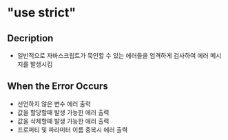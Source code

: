 # "use strict"

## Decription
- 일반적으로 자바스크립트가 묵인할 수 있는 에러들을 엄격하게 검사하여 에러 메시지를 발생시킴

## When the Error Occurs
- 선언하지 않은 변수 에러 출력
- 값을 할당할때 발생 가능한 에러 출력
- 값을 삭제할때 발생 가능한 에러 출력
- 프로퍼티 및 파라미터 이름 중복시 에러 출력